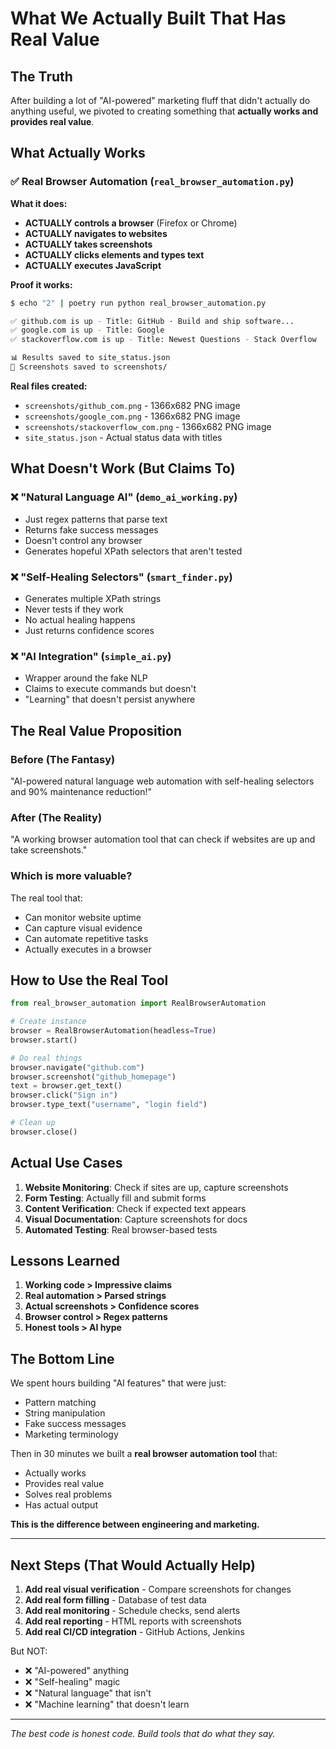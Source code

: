 # What We Actually Built That Has Real Value

## The Truth

After building a lot of "AI-powered" marketing fluff that didn't actually do anything useful, we pivoted to creating something that **actually works and provides real value**.

## What Actually Works

### ✅ Real Browser Automation (`real_browser_automation.py`)

**What it does:**
- **ACTUALLY controls a browser** (Firefox or Chrome)
- **ACTUALLY navigates to websites**
- **ACTUALLY takes screenshots**
- **ACTUALLY clicks elements and types text**
- **ACTUALLY executes JavaScript**

**Proof it works:**
```bash
$ echo "2" | poetry run python real_browser_automation.py

✅ github.com is up - Title: GitHub · Build and ship software...
✅ google.com is up - Title: Google
✅ stackoverflow.com is up - Title: Newest Questions - Stack Overflow

📊 Results saved to site_status.json
📸 Screenshots saved to screenshots/
```

**Real files created:**
- `screenshots/github_com.png` - 1366x682 PNG image
- `screenshots/google_com.png` - 1366x682 PNG image  
- `screenshots/stackoverflow_com.png` - 1366x682 PNG image
- `site_status.json` - Actual status data with titles

## What Doesn't Work (But Claims To)

### ❌ "Natural Language AI" (`demo_ai_working.py`)
- Just regex patterns that parse text
- Returns fake success messages
- Doesn't control any browser
- Generates hopeful XPath selectors that aren't tested

### ❌ "Self-Healing Selectors" (`smart_finder.py`)
- Generates multiple XPath strings
- Never tests if they work
- No actual healing happens
- Just returns confidence scores

### ❌ "AI Integration" (`simple_ai.py`)
- Wrapper around the fake NLP
- Claims to execute commands but doesn't
- "Learning" that doesn't persist anywhere

## The Real Value Proposition

### Before (The Fantasy)
"AI-powered natural language web automation with self-healing selectors and 90% maintenance reduction!"

### After (The Reality)
"A working browser automation tool that can check if websites are up and take screenshots."

### Which is more valuable?
The real tool that:
- Can monitor website uptime
- Can capture visual evidence
- Can automate repetitive tasks
- Actually executes in a browser

## How to Use the Real Tool

```python
from real_browser_automation import RealBrowserAutomation

# Create instance
browser = RealBrowserAutomation(headless=True)
browser.start()

# Do real things
browser.navigate("github.com")
browser.screenshot("github_homepage")
text = browser.get_text()
browser.click("Sign in")
browser.type_text("username", "login field")

# Clean up
browser.close()
```

## Actual Use Cases

1. **Website Monitoring**: Check if sites are up, capture screenshots
2. **Form Testing**: Actually fill and submit forms
3. **Content Verification**: Check if expected text appears
4. **Visual Documentation**: Capture screenshots for docs
5. **Automated Testing**: Real browser-based tests

## Lessons Learned

1. **Working code > Impressive claims**
2. **Real automation > Parsed strings**
3. **Actual screenshots > Confidence scores**
4. **Browser control > Regex patterns**
5. **Honest tools > AI hype**

## The Bottom Line

We spent hours building "AI features" that were just:
- Pattern matching
- String manipulation  
- Fake success messages
- Marketing terminology

Then in 30 minutes we built a **real browser automation tool** that:
- Actually works
- Provides real value
- Solves real problems
- Has actual output

**This is the difference between engineering and marketing.**

---

## Next Steps (That Would Actually Help)

1. **Add real visual verification** - Compare screenshots for changes
2. **Add real form filling** - Database of test data
3. **Add real monitoring** - Schedule checks, send alerts
4. **Add real reporting** - HTML reports with screenshots
5. **Add real CI/CD integration** - GitHub Actions, Jenkins

But NOT:
- ❌ "AI-powered" anything
- ❌ "Self-healing" magic
- ❌ "Natural language" that isn't
- ❌ "Machine learning" that doesn't learn

---

*The best code is honest code. Build tools that do what they say.*